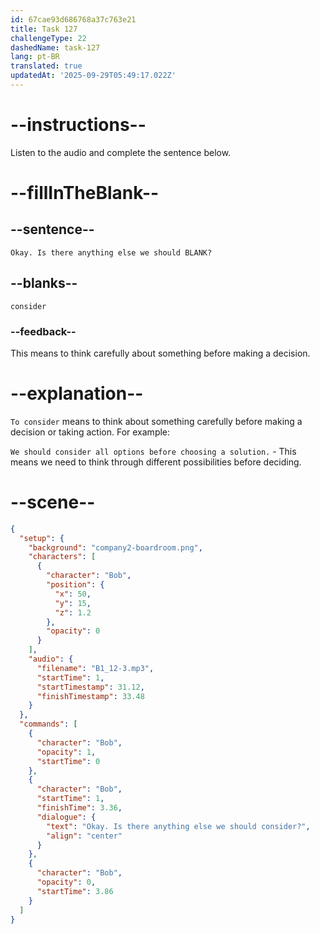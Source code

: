 ```yaml
---
id: 67cae93d686768a37c763e21
title: Task 127
challengeType: 22
dashedName: task-127
lang: pt-BR
translated: true
updatedAt: '2025-09-29T05:49:17.022Z'
---
```


<!-- (Audio) Bob: Okay. Is there anything else we should consider? -->

# --instructions--

Listen to the audio and complete the sentence below.  

# --fillInTheBlank--

## --sentence--

`Okay. Is there anything else we should BLANK?`

## --blanks--

`consider`

### --feedback--

This means to think carefully about something before making a decision.

# --explanation--

`To consider` means to think about something carefully before making a decision or taking action. For example:

`We should consider all options before choosing a solution.` - This means we need to think through different possibilities before deciding.

# --scene--

```json
{
  "setup": {
    "background": "company2-boardroom.png",
    "characters": [
      {
        "character": "Bob",
        "position": {
          "x": 50,
          "y": 15,
          "z": 1.2
        },
        "opacity": 0
      }
    ],
    "audio": {
      "filename": "B1_12-3.mp3",
      "startTime": 1,
      "startTimestamp": 31.12,
      "finishTimestamp": 33.48
    }
  },
  "commands": [
    {
      "character": "Bob",
      "opacity": 1,
      "startTime": 0
    },
    {
      "character": "Bob",
      "startTime": 1,
      "finishTime": 3.36,
      "dialogue": {
        "text": "Okay. Is there anything else we should consider?",
        "align": "center"
      }
    },
    {
      "character": "Bob",
      "opacity": 0,
      "startTime": 3.86
    }
  ]
}
```
